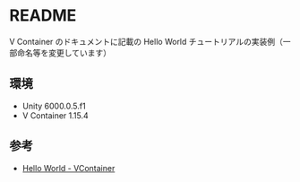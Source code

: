 # README

V Container のドキュメントに記載の Hello World チュートリアルの実装例（一部命名等を変更しています）

## 環境

- Unity 6000.0.5.f1
- V Container 1.15.4

## 参考

- [Hello World - VContainer](https://vcontainer.hadashikick.jp/ja/getting-started/hello-world)